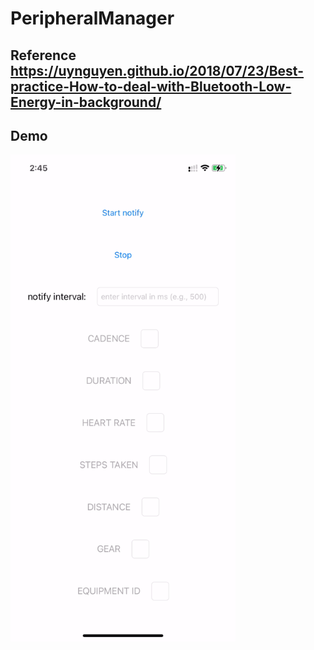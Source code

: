 # PeripheralManager

## Reference https://uynguyen.github.io/2018/07/23/Best-practice-How-to-deal-with-Bluetooth-Low-Energy-in-background/


## Demo
<img src="peripheral.gif" width="360">
